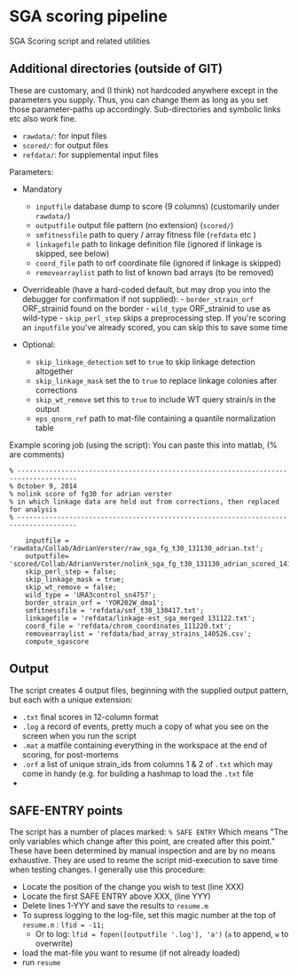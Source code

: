 SGA scoring pipeline
=====================

SGA Scoring script and related utilities



Additional directories (outside of GIT)
---------------------------------------
These are customary, and (I think) not hardcoded anywhere except in the parameters you supply.
Thus, you can change them as long as you set those parameter-paths up accordingly. 
Sub-directories and symbolic links etc also work fine.

  - `rawdata/`: for input files
  - `scored/`: for output files
  - `refdata/`: for supplemental input files

  
Parameters:
  - Mandatory
    -  `inputfile` database dump to score (9 columns) (customarily under `rawdata/`)
    -  `outputfile` output file pattern (no extension) (`scored/`)
    -  `smfitnessfile` path to query / array fitness file (`refdata` etc )
    -  `linkagefile` path to linkage definition file (ignored if linkage is skipped, see below)
    -  `coord_file` path to orf coordinate file (ignored if linkage is skipped)
    -  `removearraylist` path to list of known bad arrays (to be removed)
  
  -  Overrideable (have a hard-coded default, but may drop you into the debugger for confirmation if not supplied):
    -  `border_strain_orf` ORF_strainid found on the border
    -  `wild_type` ORF_strainid to use as wild-type
    -  `skip_perl_step` skips a preprocessing step. If you're scoring an `inputfile` you've already scored, you can skip this to save some time
    
  - Optional:
    - `skip_linkage_detection` set to `true` to skip linkage detection altogether
    - `skip_linkage_mask` set the to `true` to replace linkage colonies after corrections
    - `skip_wt_remove` set this to `true` to include WT query strain/s in the output
    - `eps_qnorm_ref` path to mat-file containing a quantile normalization table

  
  
Example scoring job (using the script):
You can paste this into matlab, (% are comments)

```
% -------------------------------------------------------------------------------------
% October 9, 2014 
% nolink score of fg30 for adrian verster
% in which linkage data are held out from corrections, then replaced for analysis
% -------------------------------------------------------------------------------------

    inputfile = 'rawdata/Collab/AdrianVerster/raw_sga_fg_t30_131130_adrian.txt';
    outputfile= 'scored/Collab/AdrianVerster/nolink_sga_fg_t30_131130_adrian_scored_141009';
    skip_perl_step = false;
    skip_linkage_mask = true;
    skip_wt_remove = false;
    wild_type = 'URA3control_sn4757';
    border_strain_orf = 'YOR202W_dma1';
    smfitnessfile = 'refdata/smf_t30_130417.txt';
    linkagefile = 'refdata/linkage-est_sga_merged_131122.txt';
    coord_file = 'refdata/chrom_coordinates_111220.txt';
    removearraylist = 'refdata/bad_array_strains_140526.csv';
    compute_sgascore
```


Output 
------
The script creates 4 output files, beginning with the supplied output pattern, but each with a unique extension:
  - `.txt` final scores in 12-column format
  - `.log` a record of events, pretty much a copy of what you see on the screen when you run the script
  - `.mat` a matfile containing everything in the workspace at the end of scoring, for post-mortems
  - `.orf` a list of unique strain_ids from columns 1 & 2 of `.txt` which may come in handy (e.g. for building a hashmap to load the `.txt` file
  - 
  
SAFE-ENTRY points
-----------------
The script has a number of places marked:
`% SAFE ENTRY`
Which means "The only variables which change after this point, are created after this point."
These have been determined by manual inspection and are by no means exhaustive. They are used to resme
the script mid-execution to save time when testing changes. I generally use this procedure:
  - Locate the position of the change you wish to test (line XXX)
  - Locate the first SAFE ENTRY above XXX, (line YYY)
  - Delete lines 1-YYY and save the results to `resume.m`
  - To supress logging to the log-file, set this magic number at the top of `resume.m` : `lfid = -11;`
    - Or to log: `lfid = fopen([outputfile '.log'], 'a')` (`a` to append, `w` to overwrite)
  - load the mat-file you want to resume (if not already loaded)
  - run `resume`



  
  
